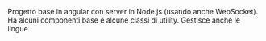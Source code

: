 Progetto base in angular con server in Node.js (usando anche WebSocket).
Ha alcuni componenti base e alcune classi di utility.
Gestisce anche le lingue.